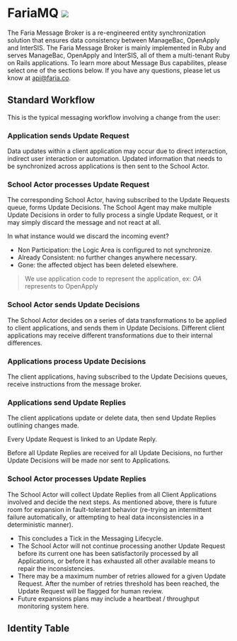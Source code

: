<h1 id="mq">
  FariaMQ
  <img src="/images/icon-mq-text.png">
</h1>
 

The Faria Message Broker is a re-engineered entity synchronization solution that ensures data consistency between ManageBac, OpenApply and InterSIS. The Faria Message Broker is mainly implemented in Ruby and serves ManageBac, OpenApply and InterSIS, all of them a multi-tenant Ruby on Rails applications.
To learn more about Message Bus capabilites, please select one of the sections below. If you have any questions, please let us know at [api@faria.co](mailto:api@faria.co).

## Standard Workflow

This is the typical messaging workflow involving a change from the user:

### Application sends Update Request

Data updates within a client application may occur due to direct interaction, indirect user interaction or automation. Updated information that needs to be synchronized across applications is then sent to the School Actor.

### School Actor processes Update Request

The corresponding School Actor, having subscribed to the Update Requests queue, forms Update Decisions.
The School Agent may make multiple Update Decisions in order to fully process a single Update Request, or it may simply discard the message and not react at all.

<aside class="notice">
In what instance would we discard the incoming event?

<ul>
  <li>Non Participation: the Logic Area is configured to not synchronize.</li>
  <li>Already Consistent: no further changes anywhere necessary.</li>
  <li>Gone: the affected object has been deleted elsewhere.</li>
</ul>
</aside>

> We use application code to represent the application, ex: *OA* represents to OpenApply

### School Actor sends Update Decisions

The School Actor decides on a series of data transformations to be applied to client applications, and sends them in Update Decisions.
Different client applications may receive different transformations due to their internal differences.

### Applications process Update Decisions

The client applications, having subscribed to the Update Decisions queues, receive instructions from the message broker.

### Applications send Update Replies

The client applications update or delete data, then send Update Replies outlining changes made.

Every Update Request is linked to an Update Reply.

<aside class="success">
Before all Update Replies are received for all Update Decisions, no further Update Decisions will be made nor sent to Applications.
</aside>

### School Actor processes Update Replies

The School Actor will collect Update Replies from all Client Applications involved and decide the next steps. As mentioned above, there is future room for expansion in fault-tolerant behavior (re-trying an intermittent failure automatically, or attempting to heal data inconsistencies in a deterministic manner).

* This concludes a Tick in the Messaging Lifecycle.
* The School Actor will not continue processing another Update Request before its current one has been satisfactorily processed by all Applications, or before it has exhausted all other available means to repair the inconsistencies.
* There may be a maximum number of retries allowed for a given Update Request. After the number of retries threshold has been reached, the Update Request will be flagged for human review.
* Future expansions plans may include a heartbeat / throughput monitoring system here.


## Identity Table
